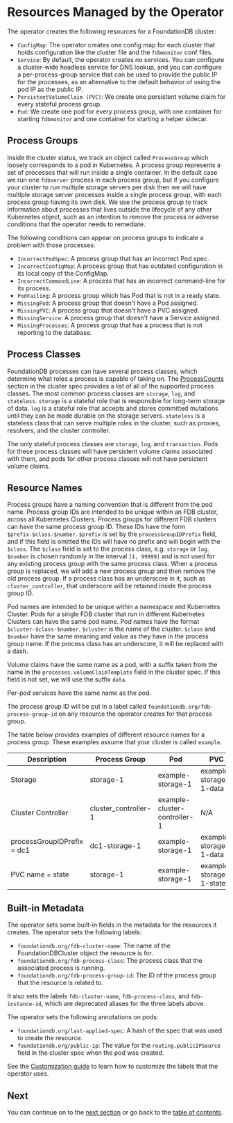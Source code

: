 # Resources Managed by the Operator

The operator creates the following resources for a FoundationDB cluster:

* `ConfigMap`: The operator creates one config map for each cluster that holds configuration like the cluster file and the `fdbmonitor` conf files.
* `Service`: By default, the operator creates no services. You can configure a cluster-wide headless service for DNS lookup, and you can configure a per-process-group service that can be used to provide the public IP for the processes, as an alternative to the default behavior of using the pod IP as the public IP.
* `PersistentVolumeClaim (PVC)`:  We create one persistent volume claim for every stateful process group.
* `Pod`: We create one pod for every process group, with one container for starting `fdbmonitor` and one container for starting a helper sidecar.

## Process Groups

Inside the cluster status, we track an object called `ProcessGroup` which loosely corresponds to a pod in Kubernetes.
A process group represents a set of processes that will run inside a single container.
In the default case we run one `fdbserver` process in each process group, but if you configure your cluster to run multiple storage servers per disk then we will have multiple storage server processes inside a single process group, with each process group having its own disk. We use the process group to track information about processes that lives outside the lifecycle of any other Kubernetes object, such as an intention to remove the process or adverse conditions that the operator needs to remediate.

The following conditions can appear on process groups to indicate a problem with those processes:

* `IncorrectPodSpec`: A process group that has an incorrect Pod spec.
* `IncorrectConfigMap`: A process group that has outdated configuration in its local copy of the ConfigMap.
* `IncorrectCommandLine`: A process that has an incorrect command-line for its process.
* `PodFailing`: A process group which has Pod that is not in a ready state.
* `MissingPod`: A process group that doesn't have a Pod assigned.
* `MissingPVC`: A process group that doesn't have a PVC assigned.
* `MissingService`: A process group that doesn't have a Service assigned.
* `MissingProcesses`: A process group that has a process that is not reporting to the database.

## Process Classes

FoundationDB processes can have several process classes, which determine what roles a process is capable of taking on. The [ProcessCounts](../cluster_spec.md#ProcessCounts) section in the cluster spec provides a list of all of the supported process classes. The most common process classes are `storage`, `log`, and `stateless`. `storage` is a stateful role that is responsible for long-term storage of data. `log` is a stateful role that accepts and stores committed mutations until they can be made durable on the storage servers. `stateless` is a stateless class that can serve multiple roles in the cluster, such as proxies, resolvers, and the cluster controller.

The only stateful process classes are `storage`, `log`, and `transaction`. Pods for these process classes will have persistent volume claims associated with them, and pods for other process classes will not have persistent volume claims.

## Resource Names

Process groups have a naming convention that is different from the pod name. Process group IDs are intended to be unique within an FDB cluster, across all Kubernetes Clusters.
Process groups for different FDB clusters can have the same process group ID.
These IDs have the form `$prefix-$class-$number`. `$prefix` is set by the `processGroupIDPrefix` field, and if this field is omitted the IDs will have no prefix and will begin with the `$class`.
The `$class` field is set to the process class, e.g. `storage` or `log`.
`$number` is chosen randomly in the interval `[1, 99999]` and is not used for any existing process group with the same process class.
When a process group is replaced, we will add a new process group and then remove the old process group.
If a process class has an underscore in it, such as `cluster_controller`, that underscore will be retained inside the process group ID.

Pod names are intended to be unique within a namespace and Kubernetes Cluster.
Pods for a single FDB cluster that run in different Kubernetes Clusters can have the same pod name. Pod names have the format `$cluster-$class-$number`.
`$cluster` is the name of the cluster. `$class` and `$number` have the same meaning and value as they have in the process group name. If the process class has an underscore, it will be replaced with a dash.

Volume claims have the same name as a pod, with a suffix taken from the name in the `processes.volumeClaimTemplate` field in the cluster spec. If this field is not set, we will use the suffix `data`.

Per-pod services have the same name as the pod.

The process group ID will be put in a label called `foundationdb.org/fdb-process-group-id` on any resource the operator creates for that process group.

The table below provides examples of different resource names for a process group. These examples assume that your cluster is called `example`.

| Description            | Process Group        | Pod                          | PVC                     |
| ---------------------- | -------------------- | ---------------------------- | ----------------------- |
| Storage                | storage-1            | example-storage-1            | example-storage-1-data  |
| Cluster Controller     | cluster_controller-1 | example-cluster-controller-1 | N/A                     |
| processGroupIDPrefix = dc1 | dc1-storage-1        | example-storage-1            | example-storage-1-data  |
| PVC name = state       | storage-1            | example-storage-1            | example-storage-1-state |

## Built-in Metadata

The operator sets some built-in fields in the metadata for the resources it creates. The operator sets the following labels:

* `foundationdb.org/fdb-cluster-name`: The name of the FoundationDBCluster object the resource is for.
* `foundationdb.org/fdb-process-class`: The process class that the associated process is running.
* `foundationdb.org/fdb-process-group-id`: The ID of the process group that the resource is related to.

It also sets the labels `fdb-cluster-name`, `fdb-process-class`, and `fdb-instance-id`, which are deprecated aliases for the three labels above. 

The operator sets the following annotations on pods:

* `foundationdb.org/last-applied-spec`: A hash of the spec that was used to create the resource.
* `foundationdb.org/public-ip`: The value for the `routing.publicIPSource` field in the cluster spec when the pod was created.

See the [Customization guide](customization.md#resource-labeling) to learn how to customize the labels that the operator uses.

## Next

You can continue on to the [next section](operations.md) or go back to the [table of contents](index.md).
